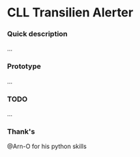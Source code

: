 # CLL Transilien Alerter

### Quick description
...  

### Prototype
...  

### TODO
...  

### Thank's
@Arn-O for his python skills  
